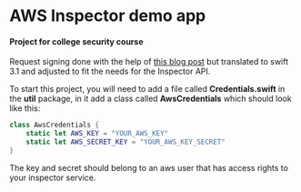 # AWS Inspector demo app

#### Project for college security course

Request signing done with the help of [this blog post](http://www.codeography.com/2016/03/20/signing-aws-api-requests-in-swift.html) but translated to swift 3.1 and adjusted to fit the needs for the Inspector API.

To start this project, you will need to add a file called **Credentials.swift** in the **util** package, in it add a class called **AwsCredentials** which should look like this:

```swift
class AwsCredentials {
    static let AWS_KEY = "YOUR_AWS_KEY"
    static let AWS_SECRET_KEY = "YOUR_AWS_KEY_SECRET"
}
```

The key and secret should belong to an aws user that has access rights to your inspector service.
